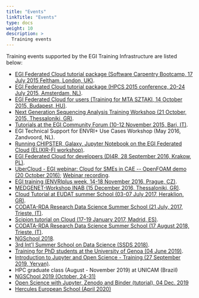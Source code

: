 ```yaml
---
title: "Events"
linkTitle: "Events"
type: docs
weight: 10
description: >
  Training events
---
```


Training events supported by the EGI Training Infrastructure are listed below:

- [EGI Federated Cloud tutorial package (Software Carpentry Bootcamp, 17 July 2015 Feltham, London, UK)](https://documents.egi.eu/document/2551).
- [EGI Federated Cloud tutorial package (HPCS 2015 conference, 20-24 July 2015, Amsterdam, NL)](https://documents.egi.eu/document/2553).
- [EGI Federated Cloud for users (Training for MTA SZTAKI, 14 October 2015, Budapest, HU)](https://documents.egi.eu/document/2622).
- [Next Generation Sequencing Analysis Training Workshop (21 October, 2015, Thessaloniki, GR)](https://documents.egi.eu/document/2641).
- [Tutorials at the EGI Community Forum (10-12 November 2015, Bari, IT)](https://indico.egi.eu/indico/internalPage.py?pageId=7&confId=2544).
- EGI Technical Support for ENVRI+ Use Cases Workshop (May 2016, Zandvoord, NL).
- [Running CHIPSTER, Galaxy, Jupyter Notebook on the EGI Federated Cloud (ELIXIR-FI workshop)](https://documents.egi.eu/document/2822).
- [EGI Federated Cloud for developers (DI4R, 28 September 2016, Krakow, PL)](https://www.digitalinfrastructures.eu/content/egi-federated-cloud-developers).
- [UberCloud - EGI webinar: Cloud for SMEs in CAE -- OpenFOAM demo (20 October 2016)](https://www.egi.eu/blog/egi-and-ubercloud-webinar-for-smes-cae-openfoam-demo-20oct2016/);
  [Webinar recording](https://www.youtube.com/watch?v=DU6LghOtrFs&feature=youtu.be).
- [EGI training (ENVRIplus week, 14-18 November 2016, Prague, CZ)](https://documents.egi.eu/document/3005).
- [MEDGENET-Workshop INAB (15 December 2016, Thessaloniki, GR)](http://tinyurl.com/medgenet).
- [Cloud Tutorial at EUDAT summer School (03-07 July 2017, Heraklion, GR)](https://www.eudat.eu/eudat-summer-school).
- [CODATA-RDA Research Data Science Summer School (21 July, 2017, Trieste, IT)](https://documents.egi.eu/document/3168).
- [Scipion tutorial on Cloud (17-19 January 2017, Madrid, ES)](http://i2pc.es/instruct-course-on-image-processing-for-electron-microscopy-in-the-cloud-madrid-january-17-19-2018/).
- [CODATA-RDA Research Data Science Summer School (17 August 2018, Trieste, IT)](https://documents.egi.eu/public/ShowDocument?docid=3349).
- [NGSchool 2018](https://ngschool.eu/).
- [3rd Int\'l Summer School on Data Science (SSDS 2018)](https://sites.google.com/site/ssdatascience2018/).
- [Training for PhD students at the University of Genoa (04 June 2019)](http://dottorato.dicca.unige.it/eng/schede_corsi_2019/eScience%20new%20information%20technologies%20for%20research.pdf).
- [Introduction to Jupyter and Open Science - Training (27 September 2019, Yervan)](http://go.egi.eu/eapec2019).
- HPC graduate class (August - November 2019) at UNICAM (Brazil)
- [NGSChool 2019 (October, 24-31)](https://ngschool.eu/ngschool2019/)
- [Open Science with Jupyter, Zenodo and Binder (tutorial), 04 Dec. 2019](http://go.egi.eu/bigdata2019)
- [Hercules European School (April 2020)](http://hercules-school.eu/)
